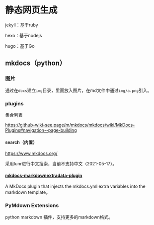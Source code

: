 # 静态网页生成



jekyll：基于ruby

hexo：基于nodejs

hugo：基于Go



## mkdocs（python）

### 图片

通过在`docs`建立`img`目录，里面放入图片，在md文件中通过`img/a.png`引入。

### plugins

集合列表

https://github-wiki-see.page/m/mkdocs/mkdocs/wiki/MkDocs-Plugins#navigation--page-building

#### search（内置）

https://www.mkdocs.org/

采用lunr进行中文搜索，当前不支持中文（2021-05-17）。

#### [mkdocs-markdownextradata-plugin](https://github.com/rosscdh/mkdocs-markdownextradata-plugin)

A MkDocs plugin that injects the mkdocs.yml extra variables into the markdown template。

### PyMdown Extensions

python markdown 插件，支持更多的markdown格式。

